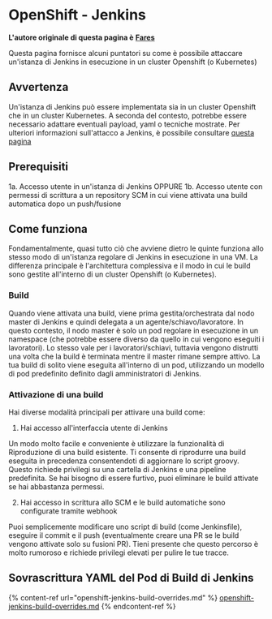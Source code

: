 # OpenShift - Jenkins

**L'autore originale di questa pagina è** [**Fares**](https://www.linkedin.com/in/fares-siala/)

Questa pagina fornisce alcuni puntatori su come è possibile attaccare un'istanza di Jenkins in esecuzione in un cluster Openshift (o Kubernetes)

## Avvertenza

Un'istanza di Jenkins può essere implementata sia in un cluster Openshift che in un cluster Kubernetes. A seconda del contesto, potrebbe essere necessario adattare eventuali payload, yaml o tecniche mostrate. Per ulteriori informazioni sull'attacco a Jenkins, è possibile consultare [questa pagina](../../../pentesting-ci-cd/jenkins-security/)

## Prerequisiti

1a. Accesso utente in un'istanza di Jenkins OPPURE 1b. Accesso utente con permessi di scrittura a un repository SCM in cui viene attivata una build automatica dopo un push/fusione

## Come funziona

Fondamentalmente, quasi tutto ciò che avviene dietro le quinte funziona allo stesso modo di un'istanza regolare di Jenkins in esecuzione in una VM. La differenza principale è l'architettura complessiva e il modo in cui le build sono gestite all'interno di un cluster Openshift (o Kubernetes).

### Build

Quando viene attivata una build, viene prima gestita/orchestrata dal nodo master di Jenkins e quindi delegata a un agente/schiavo/lavoratore. In questo contesto, il nodo master è solo un pod regolare in esecuzione in un namespace (che potrebbe essere diverso da quello in cui vengono eseguiti i lavoratori). Lo stesso vale per i lavoratori/schiavi, tuttavia vengono distrutti una volta che la build è terminata mentre il master rimane sempre attivo. La tua build di solito viene eseguita all'interno di un pod, utilizzando un modello di pod predefinito definito dagli amministratori di Jenkins.

### Attivazione di una build

Hai diverse modalità principali per attivare una build come:

1. Hai accesso all'interfaccia utente di Jenkins

Un modo molto facile e conveniente è utilizzare la funzionalità di Riproduzione di una build esistente. Ti consente di riprodurre una build eseguita in precedenza consentendoti di aggiornare lo script groovy. Questo richiede privilegi su una cartella di Jenkins e una pipeline predefinita. Se hai bisogno di essere furtivo, puoi eliminare le build attivate se hai abbastanza permessi.

2. Hai accesso in scrittura allo SCM e le build automatiche sono configurate tramite webhook

Puoi semplicemente modificare uno script di build (come Jenkinsfile), eseguire il commit e il push (eventualmente creare una PR se le build vengono attivate solo su fusioni PR). Tieni presente che questo percorso è molto rumoroso e richiede privilegi elevati per pulire le tue tracce.

## Sovrascrittura YAML del Pod di Build di Jenkins

{% content-ref url="openshift-jenkins-build-overrides.md" %}
[openshift-jenkins-build-overrides.md](openshift-jenkins-build-overrides.md)
{% endcontent-ref %}
